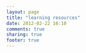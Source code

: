 ```yaml
---
layout: page
title: "learning resources"
date: 2012-02-22 16:10
comments: true
sharing: true
footer: true
---
```


